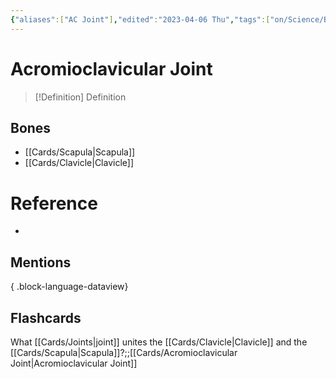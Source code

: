 ```yaml
---
{"aliases":["AC Joint"],"edited":"2023-04-06 Thu","tags":["on/Science/Biology/Anatomy","Uni/OMT1","Uni/LFS122","flashcards/LFS122"],"date created":"2023-04-03 Mon","dg-publish":true,"permalink":"/cards/acromioclavicular-joint/","dgPassFrontmatter":true}
---
```


# Acromioclavicular Joint

> [!Definition] Definition
> 

## Bones
- [[Cards/Scapula\|Scapula]]
- [[Cards/Clavicle\|Clavicle]]

# Reference
- 

## Mentions

{ .block-language-dataview}

## Flashcards

What [[Cards/Joints\|joint]] unites the [[Cards/Clavicle\|Clavicle]] and the [[Cards/Scapula\|Scapula]]?;;[[Cards/Acromioclavicular Joint\|Acromioclavicular Joint]]
<!--SR:!2023-10-26,2,150-->